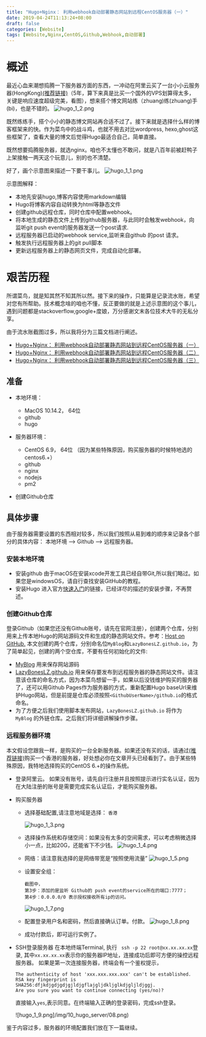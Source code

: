 ```yaml
---
title: "Hugo+Nginx： 利用webhook自动部署静态网站到远程CentOS服务器（一）"
date: 2019-04-24T11:13:24+08:00
draft: false
categories: [Website]
tags: [Website,Nginx,CentOS,Github,Webhook,自动部署]
---
```


# 概述
最近心血来潮想捣腾一下服务器方面的东西，一冲动在阿里云买了一台小小云服务器(HongKong)[(推荐链接)](https://promotion.aliyun.com/ntms/yunparter/invite.html?userCode=lpl70fmt)（5年，算下来真是比买一个国外的VPS划算得太多，关键是响应速度超级完美，看图），想来搭个博文网站练（zhuang)练(zhuang)手(bi)，也是不错的。
            ![hugo_1_2.png](/img/10_hugo_server/01.png)

既然练练手，搭个小小的静态博文网站再合适不过了。接下来就是选择什么样的博客框架来的快。作为菜鸟中的战斗鸡，也就不用去对比wordpress, hexo,ghost这些框架了，查看大量的博文后觉得Hugo最适合自己，简单直接。

既然想要捣腾服务器，就选nginx。咱也不太懂也不敢问，就是八百年前被赶鸭子上架接触一两天这个玩意儿，别的也不清楚。

好了，画个示意图来描述一下要干事儿。
![hugo_1_1.png](/img/10_hugo_server/02.png)

示意图解释：

* 本地先安装hugo,博客内容使用markdown编辑
* Hugo将博客内容自动转换为html等静态文件
* 创建github远程仓库，同时仓库中配置webhook。
* 将本地生成的静态文件上传到github服务器，与此同时会触发webhook，向监听git push event的服务器发送一个post请求.
* 远程服务器已启动的webhook service,监听来自github 的post 请求。
* 触发执行远程服务器上的git pull脚本
* 更新远程服务器上的静态网页文件，完成自动化部署。

# 艰苦历程
所谓菜鸟，就是知其然不知其所以然。接下来的操作，只能算是记录流水账，希望对您有所帮助。技术概念啥的咱也不懂，反正要做的就是上述示意图的这个事儿，遇到问题都是stackoverflow,google+度娘，万分感谢文末各位技术大牛的无私分享。

由于流水账截图过多，所以我将分为三篇文档进行阐述。

* [Hugo+Nginx： 利用webhook自动部署静态网站到远程CentOS服务器（一）]()
* [Hugo+Nginx： 利用webhook自动部署静态网站到远程CentOS服务器（二）]()
* [Hugo+Nginx： 利用webhook自动部署静态网站到远程CentOS服务器（三）]()

## 准备
* 本地环境：
     * MacOS 10.14.2， 64位
     * github
     * hugo

*  服务器环境：
     * CentOS 6.9， 64位 （因为某些特殊原因，购买服务器的时候特地选的centos6.+）
     * github
     * nginx
     * nodejs
     * pm2
* 创建Github仓库

## 具体步骤
由于服务器需要设置的东西相对较多，所以我们按照从易到难的顺序来记录各个部分的具体内容：
本地环境 --> Github --> 远程服务器。

### 安装本地环境
* 安装github
由于macOS在安装xcode开发工具已经自带Git,所以我们略过。如果您是windowsOS，请自行查找安装GitHub的教程。
* 安装Hugo
进入官方[快速入门](https://gohugo.io/getting-started/quick-start/)的链接，已经详尽的描述的安装步骤，不再赘述。

### 创建Github仓库
登录Github（如果您还没有Github账号，请先在官网注册），创建两个仓库，分别用来上传本地Hugo的网站源码文件和生成的静态网站文件。参考：[Host on GitHub.](https://gohugo.io/hosting-and-deployment/hosting-on-github/)
本文创建的两个仓库，分别命名位`MyBlog`和`LazyBonesLZ.github.io`，为了简单起见，创建的两个空仓库，不要有任何初始化的文件:

* [MyBlog](https://github.com/LazyBonesLZ/MyBlog.git)
    用来保存网站源码
* [LazyBonesLZ.github.io](https://github.com/LazyBonesLZ/LazyBonesLZ.github.io.git)
    用来保存要发布到远程服务器的静态网站文件。请注意该仓库的命名方式，因为本菜鸟想留一手，如果以后没钱维护购买的服务器了，还可以用Github Pages作为服务器的方式，重新配置Hugo baseUrl来维护Hugo网站，但是前提是仓库必须按照`<GithubUserName>/github.io`的格式命名。
* 为了方便之后我们使用脚本发布网站，`LazyBonesLZ.github.io` 将作为  `MyBlog` 的外链仓库。之后我们将详细讲解操作步骤。

### 远程服务器环境
本文假设您跟我一样，是购买的一台全新服务器。如果还没有买的话，请通过[(推荐链接)](https://promotion.aliyun.com/ntms/yunparter/invite.html?userCode=lpl70fmt)购买一个香港的服务器，好处想必你在文章开头已经看到了。由于某些特殊原因，我特地选择购买的CentOS 6.+的操作系统。

* 登录阿里云。
如果没有账号，请先自行注册并且按照提示进行实名认证，因为在大陆注册的账号是需要完成实名认证后，才能购买服务器。
* 购买服务器
    * 选择基础配置,请注意地域是选择： `香港`

      ![hugo_1_3.png](/img/10_hugo_server/03.png)
    * 选择操作系统和存储空间：如果没有太多的空间需求，可以考虑稍微选择小一点，比如20G，还能省下不少钱。
    ![hugo_1_4.png](/img/10_hugo_server/04.png)
    * 网络：请注意我选择的是网络带宽是“按照使用流量”
    ![hugo_1_5.png](/img/10_hugo_server/05.png)
    * 设置安全组：

      ```
      截图中，
      第3步：添加的是监听 Github的 push event的service所在的端口:7777；
      第4步：0.0.0.0/0 表示授权接收所有ip的访问。
      ```
      ![hugo_1_7.png](/img/10_hugo_server/06.png)
    * 配置登录用户名和密码，然后直接确认订单。付款。
      ![hugo_1_8.png](/img/10_hugo_server/07.png)
    * 成功付款后，即可运行实例了。

* SSH登录服务器
在本地终端Terminal, 执行 ` ssh -p 22 root@xx.xx.xx.xx`登录, 其中`xx.xx.xx.xx`表示你的服务器IP地址，连接成功后即可方便的操控远程服务器。
如果是第一次连接服务器，终端会有一个鉴权提示，

  ```
  The authenticity of host 'xxx.xxx.xxx.xxx' can't be established.
  RSA key fingerprint is SHA256:dfjkdjgdjgdjgjldjgflajgljdkljglkdjgljldjggj.
  Are you sure you want to continue connecting (yes/no)?
  ```
   直接输入`yes`,表示同意。在终端输入正确的登录密码，完成ssh登录。

     ![hugo_1_9.png]/img/10_hugo_server/08.png)

鉴于内容过多，服务器的环境配置我们放在下一篇继续。
